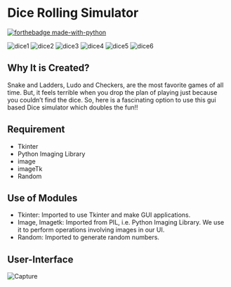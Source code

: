 # Dice Rolling Simulator
[![forthebadge made-with-python](http://ForTheBadge.com/images/badges/made-with-python.svg)](https://www.python.org/)

![dice1](https://user-images.githubusercontent.com/52188816/127521817-4ef49afe-6783-4abc-afe2-f8c67b398de2.png)
![dice2](https://user-images.githubusercontent.com/52188816/127521825-b2023b79-703a-4333-9b0d-f89bf5999caa.png)
![dice3](https://user-images.githubusercontent.com/52188816/127521837-022880ab-7026-4bc7-add2-18b094a1c822.png)
![dice4](https://user-images.githubusercontent.com/52188816/127521841-31635ce5-222a-44f9-afad-a66f225d2266.png)
![dice5](https://user-images.githubusercontent.com/52188816/127521848-57ef4436-6b15-4e76-8fd1-9bba8d6cdda4.png)
![dice6](https://user-images.githubusercontent.com/52188816/127521854-9d27363d-f976-4533-ad44-549293296558.png)

## Why It is Created?

Snake and Ladders, Ludo and Checkers, are the most favorite games of all time. But, it feels terrible when you drop the plan of playing just because you couldn’t find the dice. So, here is a fascinating option to use this gui based Dice simulator which doubles the fun!!

## Requirement
* Tkinter
* Python Imaging Library
* image
* imageTk
* Random

## Use of Modules
* Tkinter: Imported to use Tkinter and make GUI applications.
* Image, Imagetk: Imported from PIL, i.e. Python Imaging Library. We use it to perform operations involving images in our UI.
* Random: Imported to generate random numbers.

## User-Interface
![Capture](https://user-images.githubusercontent.com/52188816/127523207-68432405-a50c-4a51-a5b5-f7349049fadb.PNG)
